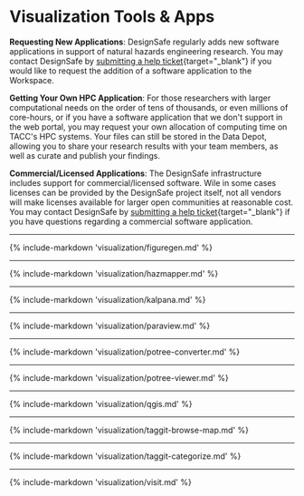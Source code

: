 # Visualization Tools & Apps

**Requesting New Applications**: DesignSafe regularly adds new software applications in support of natural hazards engineering research. You may contact DesignSafe by [submitting a help ticket](/help/new-ticket/){target="_blank"} if you would like to request the addition of a software application to the Workspace.

**Getting Your Own HPC Application**: For those researchers with larger computational needs on the order of tens of thousands, or even millions of core-hours, or if you have a software application that we don't support in the web portal, you may request your own allocation of computing time on TACC's HPC systems. Your files can still be stored in the Data Depot, allowing you to share your research results with your team members, as well as curate and publish your findings.

**Commercial/Licensed Applications**: The DesignSafe infrastructure includes support for commercial/licensed software. Wile in some cases licenses can be provided by the DesignSafe project itself, not all vendors will make licenses available for larger open communities at reasonable cost. You may contact DesignSafe by [submitting a help ticket](/help/new-ticket/){target="_blank"} if you have questions regarding a commercial software application.

---

{% include-markdown 'visualization/figuregen.md' %}

---

{% include-markdown 'visualization/hazmapper.md' %}

---

{% include-markdown 'visualization/kalpana.md' %}

---

{% include-markdown 'visualization/paraview.md' %}

---

{% include-markdown 'visualization/potree-converter.md' %}

---

{% include-markdown 'visualization/potree-viewer.md' %}

---

{% include-markdown 'visualization/qgis.md' %}

---

{% include-markdown 'visualization/taggit-browse-map.md' %}

---

{% include-markdown 'visualization/taggit-categorize.md' %}

---

{% include-markdown 'visualization/visit.md' %}
